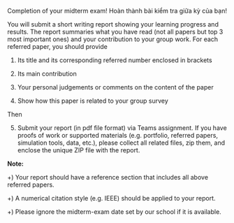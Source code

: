 Completion of your midterm exam!
Hoàn thành bài kiểm tra giữa kỳ của bạn!

You will submit a short writing report showing your learning progress and results. The report summaries what you have read (not all papers but top 3 most important ones) and your contribution to your group work. For each referred paper, you should provide

1. Its title and its corresponding referred number enclosed in brackets

2. Its main contribution

3. Your personal judgements or comments on the content of the paper

4. Show how this paper is related to your group survey

Then

5. Submit your report (in pdf file format) via Teams assignment. If you have proofs of work or supported materials (e.g. portfolio, referred papers, simulation tools, data, etc.), please collect all related files, zip them, and enclose the unique ZIP file with the report.

**Note:**

+) Your report should have a reference section that includes all above referred papers.

+) A numerical citation style (e.g. IEEE) should be applied to your report.

+) Please ignore the midterm-exam date set by our school if it is available.
